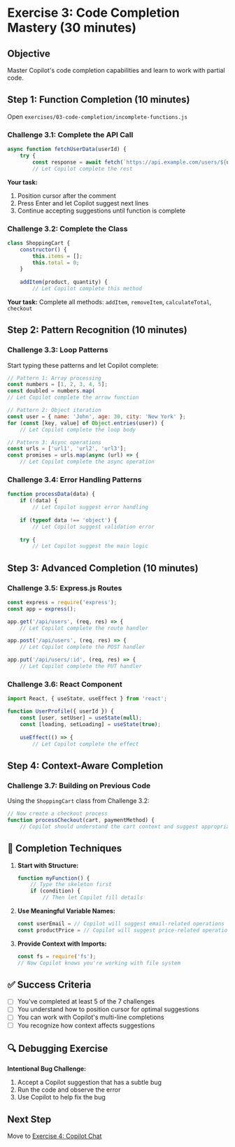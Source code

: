 
# Exercise 3: Code Completion Mastery (30 minutes)

## Objective
Master Copilot's code completion capabilities and learn to work with partial code.

## Step 1: Function Completion (10 minutes)

Open `exercises/03-code-completion/incomplete-functions.js`

### Challenge 3.1: Complete the API Call
```javascript
async function fetchUserData(userId) {
    try {
        const response = await fetch(`https://api.example.com/users/${userId}`);
        // Let Copilot complete the rest
```

**Your task:** 
1. Position cursor after the comment
2. Press Enter and let Copilot suggest next lines
3. Continue accepting suggestions until function is complete

### Challenge 3.2: Complete the Class
```javascript
class ShoppingCart {
    constructor() {
        this.items = [];
        this.total = 0;
    }
    
    addItem(product, quantity) {
        // Let Copilot complete this method
```

**Your task:** Complete all methods: `addItem`, `removeItem`, `calculateTotal`, `checkout`

## Step 2: Pattern Recognition (10 minutes)

### Challenge 3.3: Loop Patterns
Start typing these patterns and let Copilot complete:

```javascript
// Pattern 1: Array processing
const numbers = [1, 2, 3, 4, 5];
const doubled = numbers.map(
// Let Copilot complete the arrow function

// Pattern 2: Object iteration
const user = { name: 'John', age: 30, city: 'New York' };
for (const [key, value] of Object.entries(user)) {
    // Let Copilot complete the loop body

// Pattern 3: Async operations
const urls = ['url1', 'url2', 'url3'];
const promises = urls.map(async (url) => {
    // Let Copilot complete the async operation
```

### Challenge 3.4: Error Handling Patterns
```javascript
function processData(data) {
    if (!data) {
        // Let Copilot suggest error handling
        
    if (typeof data !== 'object') {
        // Let Copilot suggest validation error
        
    try {
        // Let Copilot suggest the main logic
```

## Step 3: Advanced Completion (10 minutes)

### Challenge 3.5: Express.js Routes
```javascript
const express = require('express');
const app = express();

app.get('/api/users', (req, res) => {
    // Let Copilot complete the route handler

app.post('/api/users', (req, res) => {
    // Let Copilot complete the POST handler

app.put('/api/users/:id', (req, res) => {
    // Let Copilot complete the PUT handler
```

### Challenge 3.6: React Component
```javascript
import React, { useState, useEffect } from 'react';

function UserProfile({ userId }) {
    const [user, setUser] = useState(null);
    const [loading, setLoading] = useState(true);
    
    useEffect(() => {
        // Let Copilot complete the effect
```

## Step 4: Context-Aware Completion

### Challenge 3.7: Building on Previous Code
Using the `ShoppingCart` class from Challenge 3.2:

```javascript
// Now create a checkout process
function processCheckout(cart, paymentMethod) {
    // Copilot should understand the cart context and suggest appropriate code
```

## 🎯 Completion Techniques

1. **Start with Structure:**
   ```javascript
   function myFunction() {
       // Type the skeleton first
       if (condition) {
           // Then let Copilot fill details
   ```

2. **Use Meaningful Variable Names:**
   ```javascript
   const userEmail = // Copilot will suggest email-related operations
   const productPrice = // Copilot will suggest price-related operations
   ```

3. **Provide Context with Imports:**
   ```javascript
   const fs = require('fs');
   // Now Copilot knows you're working with file system
   ```

## ✅ Success Criteria

- [ ] You've completed at least 5 of the 7 challenges
- [ ] You understand how to position cursor for optimal suggestions
- [ ] You can work with Copilot's multi-line completions
- [ ] You recognize how context affects suggestions

## 🔍 Debugging Exercise

**Intentional Bug Challenge:**
1. Accept a Copilot suggestion that has a subtle bug
2. Run the code and observe the error
3. Use Copilot to help fix the bug

## Next Step
Move to [Exercise 4: Copilot Chat](../04-copilot-chat/README.md)
